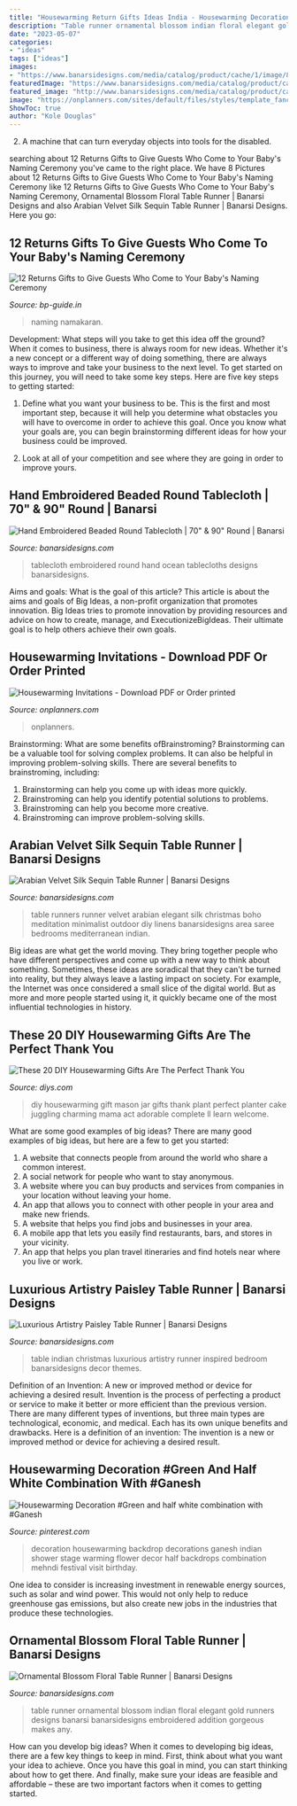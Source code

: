 ```yaml
---
title: "Housewarming Return Gifts Ideas India - Housewarming Decoration #green And Half White Combination With #ganesh"
description: "Table runner ornamental blossom indian floral elegant gold runners designs banarsi banarsidesigns embroidered addition gorgeous makes any"
date: "2023-05-07"
categories:
- "ideas"
tags: ["ideas"]
images:
- "https://www.banarsidesigns.com/media/catalog/product/cache/1/image/850x/040ec09b1e35df139433887a97daa66f/l/a/la-tablerunner-green.jpg"
featuredImage: "https://www.banarsidesigns.com/media/catalog/product/cache/1/image/850x/040ec09b1e35df139433887a97daa66f/o/b/ob-tablerunner-goldred_2.jpg"
featured_image: "http://www.banarsidesigns.com/media/catalog/product/cache/1/image/850x/040ec09b1e35df139433887a97daa66f/a/v/av-tablerunner-passionred_4.jpg"
image: "https://onplanners.com/sites/default/files/styles/template_fancy/public/review/housewarming-invitations_1.png"
ShowToc: true
author: "Kole Douglas"
---
```



2. A machine that can turn everyday objects into tools for the disabled.

	

		
searching about 12 Returns Gifts to Give Guests Who Come to Your Baby&#039;s Naming Ceremony you've came to the right place. We have 8 Pictures about 12 Returns Gifts to Give Guests Who Come to Your Baby&#039;s Naming Ceremony like 12 Returns Gifts to Give Guests Who Come to Your Baby&#039;s Naming Ceremony, Ornamental Blossom Floral Table Runner | Banarsi Designs and also Arabian Velvet Silk Sequin Table Runner | Banarsi Designs. Here you go:
		
    
## 12 Returns Gifts To Give Guests Who Come To Your Baby&#039;s Naming Ceremony

<img loading=lazy src="https://ds393qgzrxwzn.cloudfront.net/cat1/img/images/0/kISGbKs3GL.jpg" onerror="this.onerror=null;this.src='https://tse4.mm.bing.net/th?id=OIP.iMmhyYiZSIlDNgcT65p4sAHaEK&amp;pid=15.1';" alt="12 Returns Gifts to Give Guests Who Come to Your Baby&#039;s Naming Ceremony">

_Source: bp-guide.in_

>naming namakaran. 

	

Development: What steps will you take to get this idea off the ground?
When it comes to business, there is always room for new ideas. Whether it's a new concept or a different way of doing something, there are always ways to improve and take your business to the next level. To get started on this journey, you will need to take some key steps. Here are five key steps to getting started:
1. Define what you want your business to be. This is the first and most important step, because it will help you determine what obstacles you will have to overcome in order to achieve this goal. Once you know what your goals are, you can begin brainstorming different ideas for how your business could be improved.

2. Look at all of your competition and see where they are going in order to improve yours.

    
## Hand Embroidered Beaded Round Tablecloth | 70&quot; &amp; 90&quot; Round | Banarsi

<img loading=lazy src="http://www.banarsidesigns.com/media/extendware/ewimageopt/media/inline/9c/2/hand-embroidered-round-tablecloth-656.jpg" onerror="this.onerror=null;this.src='https://tse2.mm.bing.net/th?id=OIP.lzAD2TPX6-OMIVygsH4XkwHaIZ&amp;pid=15.1';" alt="Hand Embroidered Beaded Round Tablecloth | 70&quot; &amp; 90&quot; Round | Banarsi">

_Source: banarsidesigns.com_

>tablecloth embroidered round hand ocean tablecloths designs banarsidesigns. 

	

Aims and goals: What is the goal of this article?
This article is about the aims and goals of Big Ideas, a non-profit organization that promotes innovation. Big Ideas tries to promote innovation by providing resources and advice on how to create, manage, and ExecutionizeBigIdeas. Their ultimate goal is to help others achieve their own goals.

    
## Housewarming Invitations - Download PDF Or Order Printed

<img loading=lazy src="https://onplanners.com/sites/default/files/styles/template_fancy/public/review/housewarming-invitations_1.png" onerror="this.onerror=null;this.src='https://tse2.mm.bing.net/th?id=OIP.Uqefjj8XPEhLF7UwCeNGIgHaNg&amp;pid=15.1';" alt="Housewarming Invitations - Download PDF or Order printed">

_Source: onplanners.com_

>onplanners. 

	

Brainstorming: What are some benefits ofBrainstroming?
Brainstorming can be a valuable tool for solving complex problems. It can also be helpful in improving problem-solving skills. There are several benefits to brainstroming, including: 
1) Brainstorming can help you come up with ideas more quickly. 
2) Brainstroming can help you identify potential solutions to problems. 
3) Brainstroming can help you become more creative. 
4) Brainstroming can improve problem-solving skills.

    
## Arabian Velvet Silk Sequin Table Runner | Banarsi Designs

<img loading=lazy src="http://www.banarsidesigns.com/media/catalog/product/cache/1/image/850x/040ec09b1e35df139433887a97daa66f/a/v/av-tablerunner-passionred_4.jpg" onerror="this.onerror=null;this.src='https://tse3.mm.bing.net/th?id=OIP.VtiwXfFMH73GreY-qTdAFwHaLH&amp;pid=15.1';" alt="Arabian Velvet Silk Sequin Table Runner | Banarsi Designs">

_Source: banarsidesigns.com_

>table runners runner velvet arabian elegant silk christmas boho meditation minimalist outdoor diy linens banarsidesigns area saree bedrooms mediterranean indian. 

	

Big ideas are what get the world moving. They bring together people who have different perspectives and come up with a new way to think about something. Sometimes, these ideas are soradical that they can't be turned into reality, but they always leave a lasting impact on society. For example, the Internet was once considered a small slice of the digital world. But as more and more people started using it, it quickly became one of the most influential technologies in history.

    
## These 20 DIY Housewarming Gifts Are The Perfect Thank You

<img loading=lazy src="https://cdn.diys.com/wp-content/uploads/2016/06/Mason-Jar-DIY-Housewarming-Gift.jpg" onerror="this.onerror=null;this.src='https://tse1.mm.bing.net/th?id=OIP.5W7A-9IWAJc44XoPQEUBWgHaLH&amp;pid=15.1';" alt="These 20 DIY Housewarming Gifts Are The Perfect Thank You">

_Source: diys.com_

>diy housewarming gift mason jar gifts thank plant perfect planter cake juggling charming mama act adorable complete ll learn welcome. 

	

What are some good examples of big ideas?
There are many good examples of big ideas, but here are a few to get you started:
1. A website that connects people from around the world who share a common interest. 
2. A social network for people who want to stay anonymous. 
3. A website where you can buy products and services from companies in your location without leaving your home. 
4. An app that allows you to connect with other people in your area and make new friends. 
5. A website that helps you find jobs and businesses in your area. 
6. A mobile app that lets you easily find restaurants, bars, and stores in your vicinity. 
7. An app that helps you plan travel itineraries and find hotels near where you live or work.

    
## Luxurious Artistry Paisley Table Runner | Banarsi Designs

<img loading=lazy src="https://www.banarsidesigns.com/media/catalog/product/cache/1/image/850x/040ec09b1e35df139433887a97daa66f/l/a/la-tablerunner-green.jpg" onerror="this.onerror=null;this.src='https://tse1.mm.bing.net/th?id=OIP.LtA0VNHUc8Xi6wPmJXDQfQHaLH&amp;pid=15.1';" alt="Luxurious Artistry Paisley Table Runner | Banarsi Designs">

_Source: banarsidesigns.com_

>table indian christmas luxurious artistry runner inspired bedroom banarsidesigns decor themes. 

	

Definition of an Invention: A new or improved method or device for achieving a desired result.
Invention is the process of perfecting a product or service to make it better or more efficient than the previous version. There are many different types of inventions, but three main types are technological, economic, and medical. Each has its own unique benefits and drawbacks. Here is a definition of an invention: 
The invention is a new or improved method or device for achieving a desired result.

    
## Housewarming Decoration #Green And Half White Combination With #Ganesh

<img loading=lazy src="https://i.pinimg.com/736x/8a/b5/cd/8ab5cd2408e8bab2e868c0c19e5c40ae.jpg" onerror="this.onerror=null;this.src='https://tse2.mm.bing.net/th?id=OIP.jZIG-VufTRws1QALc_vWCAHaD_&amp;pid=15.1';" alt="Housewarming Decoration #Green and half white combination with #Ganesh">

_Source: pinterest.com_

>decoration housewarming backdrop decorations ganesh indian shower stage warming flower decor half backdrops combination mehndi festival visit birthday. 

	

One idea to consider is increasing investment in renewable energy sources, such as solar and wind power. This would not only help to reduce greenhouse gas emissions, but also create new jobs in the industries that produce these technologies.

    
## Ornamental Blossom Floral Table Runner | Banarsi Designs

<img loading=lazy src="https://www.banarsidesigns.com/media/catalog/product/cache/1/image/850x/040ec09b1e35df139433887a97daa66f/o/b/ob-tablerunner-goldred_2.jpg" onerror="this.onerror=null;this.src='https://tse2.mm.bing.net/th?id=OIP.4uGQJ4-4Od-ZsnJYgr2ncgHaKM&amp;pid=15.1';" alt="Ornamental Blossom Floral Table Runner | Banarsi Designs">

_Source: banarsidesigns.com_

>table runner ornamental blossom indian floral elegant gold runners designs banarsi banarsidesigns embroidered addition gorgeous makes any. 

	

How can you develop big ideas?
When it comes to developing big ideas, there are a few key things to keep in mind. First, think about what you want your idea to achieve. Once you have this goal in mind, you can start thinking about how to get there. And finally, make sure your ideas are feasible and affordable – these are two important factors when it comes to getting started.

